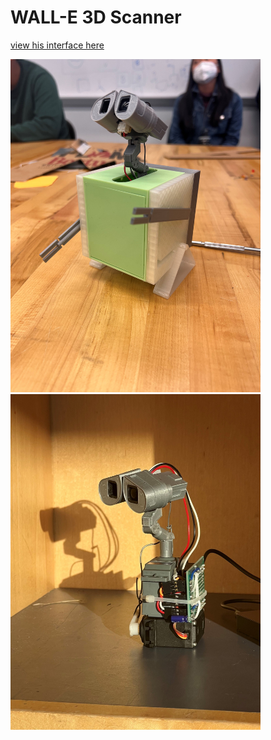 # WALL-E 3D Scanner

[view his interface here](https://jdavis-codes.github.io/WALL_E-3D-Scanner/Wall-E_server/data/index.html)

<img src="images/IMG_9499.jpg" alt="drawing" width="400"/> <img src="images/IMG_9482.jpg" alt="drawing" width="400"/>



